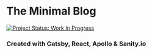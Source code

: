 # The Minimal Blog
[![Project Status: Work In Progress](https://www.repostatus.org/badges/latest/wip.svg)](https://www.repostatus.org/#wip)
### Created with Gatsby, React, Apollo & Sanity.io


